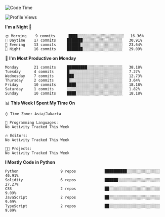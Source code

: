 <!--START_SECTION:waka-->
![Code Time](http://img.shields.io/badge/Code%20Time-1%2C310%20hrs%2036%20mins-blue)

![Profile Views](http://img.shields.io/badge/Profile%20Views-1-blue)

**I'm a Night 🦉** 

```text
🌞 Morning    9 commits      ████░░░░░░░░░░░░░░░░░░░░░   16.36% 
🌆 Daytime    17 commits     ███████░░░░░░░░░░░░░░░░░░   30.91% 
🌃 Evening    13 commits     ██████░░░░░░░░░░░░░░░░░░░   23.64% 
🌙 Night      16 commits     ███████░░░░░░░░░░░░░░░░░░   29.09%

```
📅 **I'm Most Productive on Monday** 

```text
Monday       21 commits     █████████░░░░░░░░░░░░░░░░   38.18% 
Tuesday      4 commits      █░░░░░░░░░░░░░░░░░░░░░░░░   7.27% 
Wednesday    7 commits      ███░░░░░░░░░░░░░░░░░░░░░░   12.73% 
Thursday     2 commits      █░░░░░░░░░░░░░░░░░░░░░░░░   3.64% 
Friday       10 commits     ████░░░░░░░░░░░░░░░░░░░░░   18.18% 
Saturday     1 commits      ░░░░░░░░░░░░░░░░░░░░░░░░░   1.82% 
Sunday       10 commits     ████░░░░░░░░░░░░░░░░░░░░░   18.18%

```


📊 **This Week I Spent My Time On** 

```text
⌚︎ Time Zone: Asia/Jakarta

💬 Programming Languages: 
No Activity Tracked This Week

🔥 Editors: 
No Activity Tracked This Week

🐱‍💻 Projects: 
No Activity Tracked This Week

```

**I Mostly Code in Python** 

```text
Python                   9 repos             ██████████░░░░░░░░░░░░░░░   40.91% 
Solidity                 6 repos             ██████░░░░░░░░░░░░░░░░░░░   27.27% 
CSS                      2 repos             ██░░░░░░░░░░░░░░░░░░░░░░░   9.09% 
JavaScript               2 repos             ██░░░░░░░░░░░░░░░░░░░░░░░   9.09% 
TypeScript               2 repos             ██░░░░░░░░░░░░░░░░░░░░░░░   9.09%

```



<!--END_SECTION:waka-->
